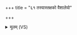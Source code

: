 +++
title = "६१ तस्यास्तक्षको वैशालेयो"

+++
<details><summary>मूलम् (VS)</summary>

तस्या॑स्तक्ष॒को वै॑शाले॒यो व॒त्स आसी॑दलाबुपा॒त्रं पात्र॑म्।
</details>